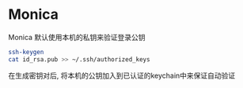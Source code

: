 # Monica

Monica 默认使用本机的私钥来验证登录公钥

```bash
ssh-keygen
cat id_rsa.pub >> ~/.ssh/authorized_keys
```

在生成密钥对后, 将本机的公钥加入到已认证的keychain中来保证自动验证